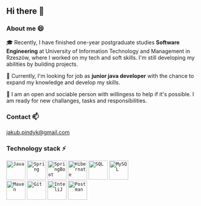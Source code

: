 ## Hi there 👋
### About me 😄

🎓 Recently, I have finished one-year postgraduate studies **Software Engineering** at University of Information Technology and Management in Rzeszów, where I worked on my tech and soft skills. I'm still developing my abilities by building projects.

🔎 Currently, I'm looking for job as **junior java developer** with the chance to expand my knowledge and develop my skills.

👯 I am an open and sociable person with willingess to help if it's possible. I am ready for new challanges, tasks and responsibilities.

### Contact 📫
jakub.pindyk@gmail.com


### Technology stack :zap:
<div align="left">
		<code><img height="50" src="https://user-images.githubusercontent.com/25181517/117201156-9a724800-adec-11eb-9a9d-3cd0f67da4bc.png" alt="Java" title="Java" /></code>
	<code><img height="50" src="https://user-images.githubusercontent.com/25181517/117201470-f6d56780-adec-11eb-8f7c-e70e376cfd07.png" alt="Spring" title="Spring" /></code>
	<code><img height="50" src="https://user-images.githubusercontent.com/25181517/117207026-c9d88300-adf3-11eb-9aad-6a875ab0f628.png" alt="SpringBoot" title="SpringBoot" /></code>
	<code><img height="50" src="https://user-images.githubusercontent.com/25181517/117207493-49665200-adf4-11eb-808e-a9c0fcc2a0a0.png" alt="Hibernate" title="Hibernate" /></code>
	<code><img height="50" src="https://user-images.githubusercontent.com/96888748/181116653-63d22c93-cef1-49fa-be00-73754a434478.png" alt="SQL" title="SQL" /></code>
	<code><img height="50" src="https://user-images.githubusercontent.com/96888748/181116845-303f9f02-737d-4b14-a033-5ccdbe1c367c.png" alt="MySQL" title="MySQL" />
</code>
	<code><img height="50" src="https://user-images.githubusercontent.com/25181517/117207242-07d5a700-adf4-11eb-975e-be04e62b984b.png" alt="Maven" title="Maven" /></code>
	<code><img height="50" src="https://user-images.githubusercontent.com/25181517/117364277-fc4eb280-aebd-11eb-8769-a3583c6a2037.png" alt="Git" title="Git" /></code>
	<code><img height="50" src="https://user-images.githubusercontent.com/25181517/121302773-7aa5d680-c8fa-11eb-98aa-e016fdb2de32.png" alt="InteliJ" title="InteliJ" /></code>
	<code><img height="50" src="https://user-images.githubusercontent.com/25181517/121302453-01a67f00-c8fa-11eb-8c86-2ee00734c9a8.png" alt="Postman" title="Postman" /></code>
</div>
<!--
**jpindyk/jpindyk** is a ✨ _special_ ✨ repository because its `README.md` (this file) appears on your GitHub profile.

Here are some ideas to get you started:

- 🔭 I’m currently working on ...
- 🌱 I’m currently learning ...
- 👯 I’m looking to collaborate on ...
- 🤔 I’m looking for help with ...
- 💬 Ask me about ...
- 📫 How to reach me: ...
- 😄 Pronouns: ...
- ⚡ Fun fact: ...
-->
